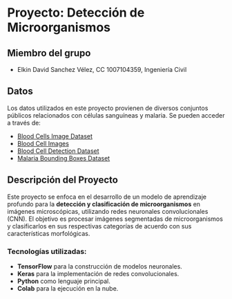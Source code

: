 # Proyecto: Detección de Microorganismos

## Miembro del grupo

- Elkin David Sanchez Vélez, CC 1007104359, Ingeniería Civil

## Datos

Los datos utilizados en este proyecto provienen de diversos conjuntos públicos relacionados con células sanguíneas y malaria. Se pueden acceder a través de:

- [Blood Cells Image Dataset](https://www.kaggle.com/datasets/unclesamulus/blood-cells-image-dataset)
- [Blood Cell Images](https://www.kaggle.com/datasets/paultimothymooney/blood-cells)
- [Blood Cell Detection Dataset](https://www.kaggle.com/datasets/adhoppin/blood-cell-detection-datatset)
- [Malaria Bounding Boxes Dataset](https://www.kaggle.com/datasets/kmader/malaria-bounding-boxes)

## Descripción del Proyecto

Este proyecto se enfoca en el desarrollo de un modelo de aprendizaje profundo para la **detección y clasificación de microorganismos** en imágenes microscópicas, utilizando redes neuronales convolucionales (CNN). El objetivo es procesar imágenes segmentadas de microorganismos y clasificarlos en sus respectivas categorías de acuerdo con sus características morfológicas.

### Tecnologías utilizadas:

- **TensorFlow** para la construcción de modelos neuronales.
- **Keras** para la implementación de redes convolucionales.
- **Python** como lenguaje principal.
- **Colab** para la ejecución en la nube.

